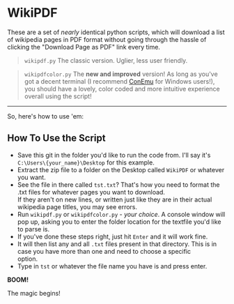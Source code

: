 # WikiPDF

These are a set of _nearly_ identical python scripts, which will download a list of wikipedia pages in PDF format without going through
the hassle of clicking the "Download Page as PDF" link every time.

> `wikipdf.py` 
The classic version. Uglier, less user friendly.

>`wikipdfcolor.py`
The **new and improved** version! As long as you've got a decent terminal (I recommend [ConEmu](https://conemu.github.io/) for Windows users!),
you should have a lovely, color coded and more intuitive experience overall using the script!

---

So, here's how to use 'em:

How To Use the Script
---------------------

+ Save this git in the folder you'd like to run the code from. I'll say it's `C:\Users\{your_name}\Desktop` for this example.
+ Extract the zip file to a folder on the Desktop called `WikiPDF` or whatever you want.
+ See the file in there called `tst.txt`? That's how you need to format the .txt files for whatever pages you want to download.  
If they aren't on new lines, or written just like they are in their actual wikipedia page titles, you may see errors.
+ Run `wikipdf.py` or `wikipdfcolor.py` - _your choice_. A console window will pop up, asking you to enter the folder location for the textfile you'd like to parse is.
+ If you've done these steps right, just hit `Enter` and it will work fine.
+ It will then list any and all `.txt` files present in that directory. This is in case you have more than one and need to choose a specific  
option.
+ Type in `tst` or whatever the file name you have is and press enter.

**BOOM!**

The magic begins!